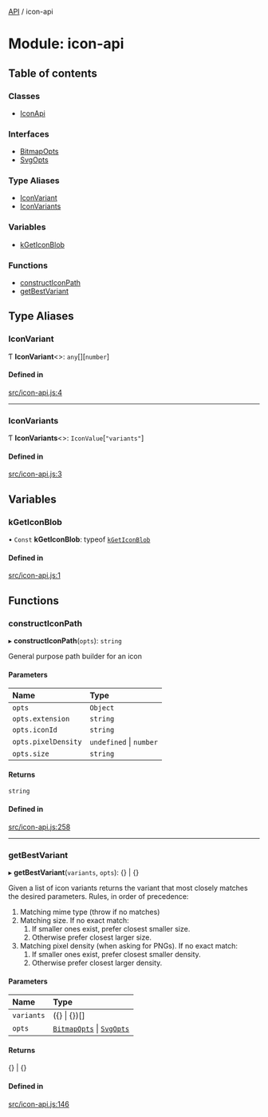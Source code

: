 [API](../README.md) / icon-api

# Module: icon-api

## Table of contents

### Classes

- [IconApi](../classes/icon_api.IconApi.md)

### Interfaces

- [BitmapOpts](../interfaces/icon_api.BitmapOpts.md)
- [SvgOpts](../interfaces/icon_api.SvgOpts.md)

### Type Aliases

- [IconVariant](icon_api.md#iconvariant)
- [IconVariants](icon_api.md#iconvariants)

### Variables

- [kGetIconBlob](icon_api.md#kgeticonblob)

### Functions

- [constructIconPath](icon_api.md#constructiconpath)
- [getBestVariant](icon_api.md#getbestvariant)

## Type Aliases

### IconVariant

Ƭ **IconVariant**\<\>: `any`[][`number`]

#### Defined in

[src/icon-api.js:4](https://github.com/digidem/mapeo-core-next/blob/53dc843a45bb963f7a880f5f7973107d5b1fb99c/src/icon-api.js#L4)

___

### IconVariants

Ƭ **IconVariants**\<\>: `IconValue`[``"variants"``]

#### Defined in

[src/icon-api.js:3](https://github.com/digidem/mapeo-core-next/blob/53dc843a45bb963f7a880f5f7973107d5b1fb99c/src/icon-api.js#L3)

## Variables

### kGetIconBlob

• `Const` **kGetIconBlob**: typeof [`kGetIconBlob`](icon_api.md#kgeticonblob)

#### Defined in

[src/icon-api.js:1](https://github.com/digidem/mapeo-core-next/blob/53dc843a45bb963f7a880f5f7973107d5b1fb99c/src/icon-api.js#L1)

## Functions

### constructIconPath

▸ **constructIconPath**(`opts`): `string`

General purpose path builder for an icon

#### Parameters

| Name | Type |
| :------ | :------ |
| `opts` | `Object` |
| `opts.extension` | `string` |
| `opts.iconId` | `string` |
| `opts.pixelDensity` | `undefined` \| `number` |
| `opts.size` | `string` |

#### Returns

`string`

#### Defined in

[src/icon-api.js:258](https://github.com/digidem/mapeo-core-next/blob/53dc843a45bb963f7a880f5f7973107d5b1fb99c/src/icon-api.js#L258)

___

### getBestVariant

▸ **getBestVariant**(`variants`, `opts`): {} \| {}

Given a list of icon variants returns the variant that most closely matches the desired parameters.
Rules, in order of precedence:

1. Matching mime type (throw if no matches)
2. Matching size. If no exact match:
    1. If smaller ones exist, prefer closest smaller size.
    2. Otherwise prefer closest larger size.
3. Matching pixel density (when asking for PNGs). If no exact match:
    1. If smaller ones exist, prefer closest smaller density.
    2. Otherwise prefer closest larger density.

#### Parameters

| Name | Type |
| :------ | :------ |
| `variants` | ({} \| {})[] |
| `opts` | [`BitmapOpts`](../interfaces/icon_api.BitmapOpts.md) \| [`SvgOpts`](../interfaces/icon_api.SvgOpts.md) |

#### Returns

{} \| {}

#### Defined in

[src/icon-api.js:146](https://github.com/digidem/mapeo-core-next/blob/53dc843a45bb963f7a880f5f7973107d5b1fb99c/src/icon-api.js#L146)
